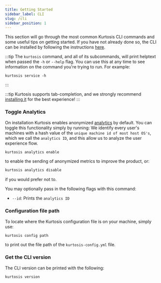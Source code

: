 ```yaml
---
title: Getting Started
sidebar_label: CLI
slug: /cli
sidebar_position: 1
---
```


This section will go through the most common Kurtosis CLI commands and some useful tips on getting started. If you have not already done so, the CLI can be installed by following the instructions [here][installing-the-cli]. 

:::tip
The `kurtosis` command, and all of its subcommands, will print helptext when passed the `-h` or `--help` flag. You can use this at any time to see information on the command you're trying to run. For example:
```
kurtosis service -h
```
:::

:::tip
Kurtosis supports tab-completion, and we strongly recommend [installing it][adding-tab-completion] for the best experience!
:::

### Toggle Analytics
On installation Kurtosis enables anonymized [analytics][metrics-philosophy-reference] by default. You can toggle this functionality simply by running:
We identify every user's machines with a hash value of the `unique machine id of most host OS's`, which we call the `analytics ID`, and this allow us to analyze the user experience flow.

```bash
kurtosis analytics enable
```

to enable the sending of anonymized metrics to improve the product, or:

```bash
kurtosis analytics disable
```

if you would prefer not to.

You may optionally pass in the following flags with this command:
* `--id`: Prints the `analytics ID` 

### Configuration file path
To locate where the Kurtosis configuration file is on your machine, simply use:

```bash
kurtosis config path
```
to print out the file path of the `kurtosis-config.yml` file.

### Get the CLI version
The CLI version can be printed with the following:

```
kurtosis version
```

<!-------------------- ONLY LINKS BELOW THIS POINT ----------------------->
[adding-tab-completion]: ../../guides/adding-tab-completion.md
[installing-the-cli]: ../../guides/installing-the-cli.md
[metrics-philosophy-reference]: ../../explanations/metrics-philosophy.md

